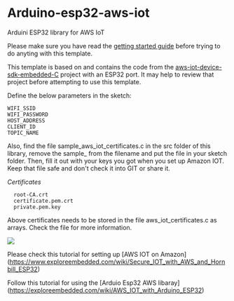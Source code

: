 # Arduino-esp32-aws-iot
Arduini ESP32 library for AWS IoT

Please make sure you have read the [getting started guide](https://aws.amazon.com/iot/getting-started/) before trying to do anyting with this template.

This template is based on and contains the code from the [aws-iot-device-sdk-embedded-C](https://github.com/aws/aws-iot-device-sdk-embedded-C) project with an ESP32 port. It may help to review that project before attempting to use this template.

Define the below parameters in the sketch:
```
WIFI_SSID
WIFI_PASSWORD
HOST_ADDRESS
CLIENT_ID
TOPIC_NAME
```
Also, find the file sample_aws_iot_certificates.c in the src folder of this library, 
remove the sample_ from the filename and put the file in your sketch folder. Then, fill 
it out with your keys you got when you set up Amazon IOT. Keep that file safe
and don't check it into GIT or share it.


*Certificates*
```
  root-CA.crt
  certificate.pem.crt
  private.pem.key
```
Above certificates needs to be stored in the file aws_iot_certificates.c as arrays. Check the file for more information.
 
![](https://exploreembedded.com/wiki/images/b/b9/ESP32_AWS_IOT_Certificates.png)


Please check this tutorial for setting up [AWS IOT on Amazon] (https://www.exploreembedded.com/wiki/Secure_IOT_with_AWS_and_Hornbill_ESP32)

Follow this tutorial for using the [Arduio Esp32 AWS libaray] (https://exploreembedded.com/wiki/AWS_IOT_with_Arduino_ESP32)


